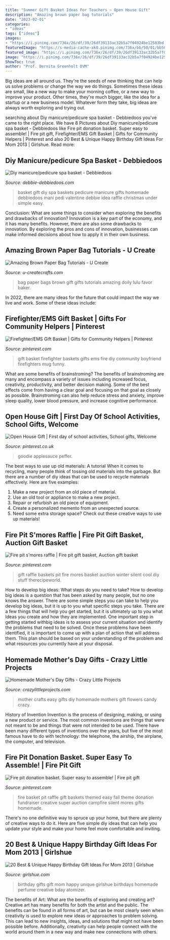```yaml
---
title: "Summer Gift Basket Ideas For Teachers ~ Open House Gift"
description: "Amazing brown paper bag tutorials"
date: "2023-02-01"
categories:
- "ideas"
tags: ["ideas"]
images:
- "https://i.pinimg.com/736x/26/df/39/26df39133ac32b5a7f04924be12583bd.jpg"
featuredImage: "https://s-media-cache-ak0.pinimg.com/736x/bb/50/01/bb50017793d099061d6ceadfebee5823.jpg"
featured_image: "https://i.pinimg.com/736x/26/df/39/26df39133ac32b5a7f04924be12583bd.jpg"
image: "https://i.pinimg.com/736x/26/df/39/26df39133ac32b5a7f04924be12583bd.jpg"
ShowToc: true
author: "Prof. Bernita Greenholt DVM"
---
```



Big ideas are all around us. They're the seeds of new thinking that can help us solve problems or change the way we do things. Sometimes these ideas are small, like a new way to make your morning coffee, or a new way to improve your product. Other times, they're much bigger, like the idea for a startup or a new business model. Whatever form they take, big ideas are always worth exploring and trying out.

	

		
searching about Diy manicure/pedicure spa basket - Debbiedoos you've came to the right place. We have 8 Pictures about Diy manicure/pedicure spa basket - Debbiedoos like Fire pit donation basket. Super easy to assemble! | Fire pit gift, Firefighter/EMS Gift Basket | Gifts for Community Helpers | Pinterest and also 20 Best &amp; Unique Happy Birthday Gift Ideas For Mom 2013 | Girlshue. Read more:
		
    
## Diy Manicure/pedicure Spa Basket - Debbiedoos

<img loading=lazy src="https://www.debbie-debbiedoos.com/wp-content/uploads/2013/12/1491151_10151916256679442_571261670_n.jpg" onerror="this.onerror=null;this.src='https://tse1.mm.bing.net/th?id=OIP.h9My2hPZHt0oEajKpUBMsAHaKp&amp;pid=15.1';" alt="Diy manicure/pedicure spa basket - Debbiedoos">

_Source: debbie-debbiedoos.com_

>basket gift diy spa baskets pedicure manicure gifts homemade debbiedoos mani pedi valentine debbie idea raffle christmas under simple easy. 

	

Conclusion: What are some things to consider when exploring the benefits and drawbacks of innovation?
Innovation is a key part of the economy, and it has many benefits. However, there are also some drawbacks to innovation. By exploring the pros and cons of innovation, businesses can make informed decisions about how to apply it in their own business.

    
## Amazing Brown Paper Bag Tutorials - U Create

<img loading=lazy src="http://www.u-createcrafts.com/wp-content/uploads/2015/04/doily-gift-bags.jpg" onerror="this.onerror=null;this.src='https://tse1.mm.bing.net/th?id=OIP.f2NpUKEaAeQpbC7SJdX6IAAAAA&amp;pid=15.1';" alt="Amazing Brown Paper Bag Tutorials - U Create">

_Source: u-createcrafts.com_

>bag paper bags brown gift gifts tutorials amazing doily lulu favor baker. 

	

In 2022, there are many ideas for the future that could impact the way we live and work. Some of these ideas include:

    
## Firefighter/EMS Gift Basket | Gifts For Community Helpers | Pinterest

<img loading=lazy src="https://s-media-cache-ak0.pinimg.com/736x/bb/50/01/bb50017793d099061d6ceadfebee5823.jpg" onerror="this.onerror=null;this.src='https://tse3.mm.bing.net/th?id=OIP.AUZgjNwC2C2duNpQCbdvswHaJ4&amp;pid=15.1';" alt="Firefighter/EMS Gift Basket | Gifts for Community Helpers | Pinterest">

_Source: pinterest.com_

>gift basket firefighter baskets gifts ems fire diy community boyfriend firefighters mug funny. 

	

What are some benefits of brainstroming?
The benefits of brainstroming are many and encompass a variety of issues including increased focus, creativity, productivity, and better decision making. Some of the best effects come from having a clear goal and focusing on that goal as closely as possible. Brainstroming can also help reduce stress and anxiety, improve sleep quality, lower blood pressure, and increase cognitive performance.

    
## Open House Gift | First Day Of School Activities, School Gifts, Welcome

<img loading=lazy src="https://i.pinimg.com/736x/26/df/39/26df39133ac32b5a7f04924be12583bd.jpg" onerror="this.onerror=null;this.src='https://tse3.mm.bing.net/th?id=OIP.pXx11EHsk5g9C1b5TDXLRwHaJ4&amp;pid=15.1';" alt="Open House Gift | First day of school activities, School gifts, Welcome">

_Source: pinterest.co.uk_

>goodie applesauce peffer. 

	

The best ways to use up old materials: A tutorial
When it comes to recycling, many people think of tossing old materials into the garbage. But there are a number of diy ideas that can be used to recycle materials effectively. Here are five examples:
1. Make a new project from an old piece of material.
2. Use an old tool or appliance to make a new project.
3. Repair or refurbish an old piece of equipment. 
4. Create a personalized memento from an unexpected source.
5. Need some extra storage space? Check out these creative ways to use up materials!

    
## Fire Pit S&#039;mores Raffle | Fire Pit Gift Basket, Auction Gift Basket

<img loading=lazy src="https://i.pinimg.com/736x/7b/24/92/7b2492852936581e1fe56ff827e29e57--raffle-baskets-gift-baskets.jpg" onerror="this.onerror=null;this.src='https://tse4.mm.bing.net/th?id=OIP.7AHBHE1k1Nr5Ekwjtt1UQQHaJ3&amp;pid=15.1';" alt="Fire pit s&#039;mores raffle | Fire pit gift basket, Auction gift basket">

_Source: pinterest.com_

>gift raffle baskets pit fire mores basket auction winter silent cool diy stuff therecipeworld. 

	

How to develop big ideas: What steps do you need to take?
How to develop big ideas is a question that has been asked by many people, but no one knows the answer. There are some simple steps you can take to help you develop big ideas, but it is up to you what specific steps you take. There are a few things that will help you get started, but it is ultimately up to you what Ideas you create and how they are implemented.
One important step in getting started withbig ideas is to assess your current situation and identify the problems that need to be solved. Once these problems have been identified, it is important to come up with a plan of action that will address them. This plan should be based on your understanding of the problem and what resources you currently have at your disposal.

    
## Homemade Mother&#039;s Day Gifts - Crazy Little Projects

<img loading=lazy src="https://crazylittleprojects.com/wp-content/uploads/2016/04/easy-mother-s-day-spring-chocolate-bouquet-crafts-flowers-how-to.jpg" onerror="this.onerror=null;this.src='https://tse1.mm.bing.net/th?id=OIP.bMT4r2CNc_HhfnnH6hSsRgHaLn&amp;pid=15.1';" alt="Homemade Mother&#039;s Day Gifts - Crazy Little Projects">

_Source: crazylittleprojects.com_

>mother crafts easy gifts diy homemade mothers gift flowers candy crazy. 

	

History of Invention
Invention is the process of designing, making, or using a new product or service. The most common inventions are things that were not meant to be and things that were not intended to be used. There have been many different types of inventions over the years, but five of the most famous have to do with technology: the telephone, the airship, the airplane, the computer, and television.

    
## Fire Pit Donation Basket. Super Easy To Assemble! | Fire Pit Gift

<img loading=lazy src="https://i.pinimg.com/736x/a8/98/de/a898de12f396c6cd7e19a187676cb60c--fire-pits-super-easy.jpg" onerror="this.onerror=null;this.src='https://tse3.mm.bing.net/th?id=OIP.rmcrpJBPSgZsOFmYeBCLCQHaJ3&amp;pid=15.1';" alt="Fire pit donation basket. Super easy to assemble! | Fire pit gift">

_Source: pinterest.com_

>fire basket pit raffle gift baskets themed easy fall theme donation fundraiser creative super auction campfire silent mores gifts homemade. 

	

There's no one definitive way to spruce up your home, but there are plenty of creative ways to do it. Here are five simple diy ideas that can help you update your style and make your home feel more comfortable and inviting.

    
## 20 Best &amp; Unique Happy Birthday Gift Ideas For Mom 2013 | Girlshue

<img loading=lazy src="http://www.girlshue.com/wp-content/uploads/2016/07/unnamed-file-4047.jpg" onerror="this.onerror=null;this.src='https://tse1.mm.bing.net/th?id=OIP.d6sSy7E6ssSPRCLtvTD2VgHaKn&amp;pid=15.1';" alt="20 Best &amp; Unique Happy Birthday Gift Ideas For Mom 2013 | Girlshue">

_Source: girlshue.com_

>birthday gifts gift mom happy unique girlshue birthdays homemade perfume creative bday atomizer. 

	

The benefits of Art: What are the benefits of exploring and creating art?
Creative art has many benefits for both the artist and the public. The benefits can be found in all forms of art, but can be most clearly seen when creativity is used to explore new ideas or approaches to problem solving. This can lead to new insights, ideas, and solutions that might not have been possible before. Additionally, creativity can help people connect with the world around them in a new way and make new connections with others.

